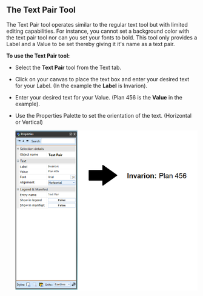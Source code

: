 ## The Text Pair Tool 

The Text Pair tool operates similar to the regular text tool but with limited editing capabilities. For instance, you cannot set a background color with the text pair tool nor can you set your fonts to bold. This tool only provides a Label and a Value to be set thereby giving it it's name as a text pair.

**To use the Text Pair tool:**

 - Select the **Text Pair** tool from the Text tab.
 - Click on your canvas to place the text box and enter your desired text for your Label. (In the example the **Label** is Invarion).
 - Enter your desired text for your Value. (Plan 456 is the **Value** in the example).
 - Use the Properties Palette to set the orientation of the text. (Horizontal or Vertical)

    ![Text_Pair_Properties_Palette_and_Outcome](./assets/Text_Pair_Properties_Palette_and_Outcome.png)

